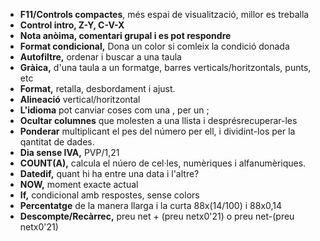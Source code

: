 - **F11/Controls compactes**, més espai de visualització, millor es treballa
- **Control intro, Z-Y, C-V-X**
- **Nota anòima, comentari grupal i es pot respondre**
- **Format condicional,** Dona un color si comleix la condició donada
- **Autofiltre,** ordenar i buscar a una taula
- **Gràica,** d'una taula a un formatge, barres verticals/horitzontals, punts, etc
- **Format,** retalla, desbordament i ajust.
- **Alineació** vertical/horitzontal
- **L'idioma** pot canviar coses com una , per un ;
- **Ocultar columnes** que molesten a una llista i desprésrecuperar-les
- **Ponderar** multiplicant el pes del número per ell, i dividint-los per la qantitat de dades.
- **Dia sense IVA,** PVP/1,21
- **COUNT(A),** calcula el núero de cel·les, numèriques i alfanumèriques.
- **Datedif,** quant hi ha entre una data i l'altre?
- **NOW,** moment exacte actual
- **If,** condicional amb respostes, sense colors
- **Percentatge** de la manera llarga i la curta 88x(14/100) i 88x0,14
- **Descompte/Recàrrec,** preu net + (preu netx0'21) o  preu net-(preu netx0'21)
